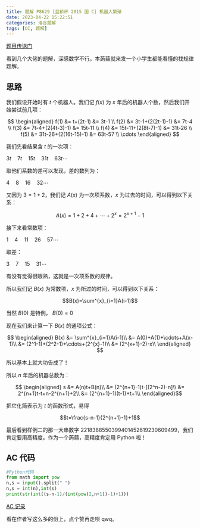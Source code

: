 ```yaml
---
title: 题解 P8629 [蓝桥杯 2015 国 C] 机器人繁殖
date: 2023-04-22 15:22:51
categories: 洛谷题解
tags: [OI, 题解]
---
```

[题目传送门](https://www.luogu.com.cn/problem/P8629)

看到几个大佬的题解，深感数学不行。本蒟蒻就来发一个小学生都能看懂的找规律题解。

## 思路

我们假设开始时有 $t$ 个机器人。我们记 $f(x)$ 为 $x$ 年后的机器人个数，然后我们开始尝试前几项：

$$
\begin{aligned}
f(1) &= t+(2t-1)      &= 3t-1 \\
f(2) &= 3t-1+(2(2t-1)-1) &= 7t-4 \\
f(3) &= 7t-4+(2(4t-3)-1) &= 15t-11 \\
f(4) &= 15t-11+(2(8t-7)-1) &= 31t-26 \\
f(5) &= 31t-26+(2(16t-15)-1) &= 63t-57 \\
\cdots
\end{aligned}
$$

我们先看结果含 $t$ 的一次项：

$3t\quad7t\quad15t\quad31t\quad63t\cdots$

取他们系数的差可以发现，差的数列为：

$4\quad8\quad16\quad32\cdots$

又因为 $3=1+2$，我们记 $A(x)$ 为一次项系数，$x$ 为过去的时间，可以得到以下关系：

$$A(x)=1+2+4+\cdots+2^x=2^{x+1}-1$$

接下来看常数项：

$1\quad4\quad11\quad26\quad57\cdots$

取差：

$3\quad7\quad15\quad31\cdots$

有没有觉得很眼熟，这就是一次项系数的规律。

所以我们记 $B(x)$ 为常数项，$x$ 为所过的时间，可以得到以下关系：

$$B(x)=\sum^{x}_{i=1}A(i-1)$$

当然 $B(0)$ 是特例， $B(0)=0$

现在我们来计算一下 $B(x)$ 的通项公式：

$$
\begin{aligned}
B(x) &= \sum^{x}_{i=1}A(i-1)\\
&= A(0)+A(1)+\cdots+A(x-1)\\
&= (2^1-1)+(2^2-1)+\cdots+(2^{x}-1)\\
&= (2^{x+1}-2)-x\\
\end{aligned}
$$

所以基本上就大功告成了！

所以 $n$ 年后的机器总数为：

$$
\begin{aligned}
s &= A(n)t+B(n)\\
&= (2^{n+1}-1)t-[(2^n-2)-n]\\
&= 2^{n+1}t-t+n-2^{n+1}+2\\
&= (2^{n+1}-1)(t-1)+t+1\\
\end{aligned}$$

把它化简表示为 $t$ 的函数形式，易得

$$t=\frac{s-n-1}{2^{n+1}-1}+1$$

最后看到样例二的那一大串数字 $2218388550399401452619230609499$，我们肯定要用高精度。作为一个蒟蒻，高精度肯定用 Python 啦！

## AC 代码

```python
#Python代码
from math import pow
n,s = input().split(" ")
n,s = int(n),int(s)
print(str(int((s-n-1)/(int(pow(2,n+1))-1)+1)))
```

[AC 记录](https://www.luogu.com.cn/record/108632180)

看在作者写这么多的份上，点个赞再走呗 qwq。